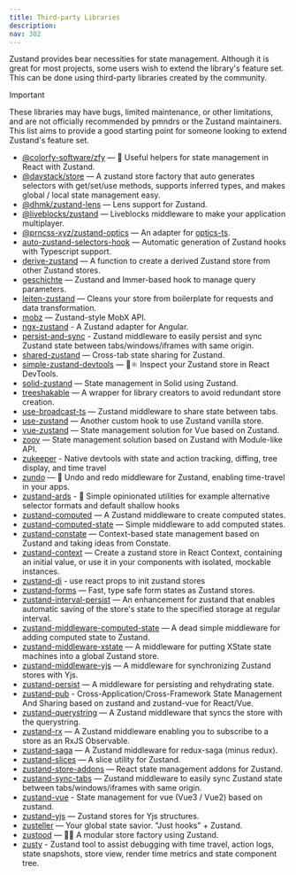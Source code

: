 ```yaml
---
title: Third-party Libraries
description:
nav: 302
---
```


Zustand provides bear necessities for state management.
Although it is great for most projects,
some users wish to extend the library's feature set.
This can be done using third-party libraries created by the community.

> [!IMPORTANT]
> These libraries may have bugs, limited maintenance,
> or other limitations, and are not officially recommended
> by pmndrs or the Zustand maintainers.
> This list aims to provide a good starting point
> for someone looking to extend Zustand's feature set.

- [@colorfy-software/zfy](https://colorfy-software.gitbook.io/zfy/) — 🧸 Useful helpers for state management in React with Zustand.
- [@davstack/store](https://www.npmjs.com/package/@davstack/store) — A zustand store factory that auto generates selectors with get/set/use methods, supports inferred types, and makes global / local state management easy.
- [@dhmk/zustand-lens](https://github.com/dhmk083/dhmk-zustand-lens) — Lens support for Zustand.
- [@liveblocks/zustand](https://github.com/liveblocks/liveblocks/tree/main/packages/liveblocks-zustand) — Liveblocks middleware to make your application multiplayer.
- [@prncss-xyz/zustand-optics](https://github.com/prncss-xyz/zustand-optics) — An adapter for [optics-ts](https://github.com/akheron/optics-ts).
- [auto-zustand-selectors-hook](https://github.com/Albert-Gao/auto-zustand-selectors-hook) — Automatic generation of Zustand hooks with Typescript support.
- [derive-zustand](https://github.com/zustandjs/derive-zustand) — A function to create a derived Zustand store from other Zustand stores.
- [geschichte](https://github.com/BowlingX/geschichte) — Zustand and Immer-based hook to manage query parameters.
- [leiten-zustand](https://github.com/hecmatyar/leiten-zustand) — Cleans your store from boilerplate for requests and data transformation.
- [mobz](https://github.com/2A5F/Mobz) — Zustand-style MobX API.
- [ngx-zustand](https://github.com/JoaoPauloLousada/ngx-zustand) - A Zustand adapter for Angular.
- [persist-and-sync](https://github.com/mayank1513/persist-and-sync) - Zustand middleware to easily persist and sync Zustand state between tabs/windows/iframes with same origin.
- [shared-zustand](https://github.com/Tom-Julux/shared-zustand) — Cross-tab state sharing for Zustand.
- [simple-zustand-devtools](https://github.com/beerose/simple-zustand-devtools) — 🐻⚛️ Inspect your Zustand store in React DevTools.
- [solid-zustand](https://github.com/wobsoriano/solid-zustand) — State management in Solid using Zustand.
- [treeshakable](https://github.com/react18-tools/treeshakable) — A wrapper for library creators to avoid redundant store creation.
- [use-broadcast-ts](https://github.com/Romainlg29/use-broadcast) — Zustand middleware to share state between tabs.
- [use-zustand](https://github.com/zustandjs/use-zustand) — Another custom hook to use Zustand vanilla store.
- [vue-zustand](https://github.com/wobsoriano/vue-zustand) — State management solution for Vue based on Zustand.
- [zoov](https://github.com/InfiniteXyy/zoov) — State management solution based on Zustand with Module-like API.
- [zukeeper](https://github.com/oslabs-beta/Zukeeper) - Native devtools with state and action tracking, diffing, tree display, and time travel
- [zundo](https://github.com/charkour/zundo) — 🍜 Undo and redo middleware for Zustand, enabling time-travel in your apps.
- [zustand-ards](https://github.com/ivoilic/zustand-ards) - 💁 Simple opinionated utilities for example alternative selector formats and default shallow hooks
- [zustand-computed](https://github.com/chrisvander/zustand-computed) — A Zustand middleware to create computed states.
- [zustand-computed-state](https://github.com/yasintz/zustand-computed-state) — Simple middleware to add computed states.
- [zustand-constate](https://github.com/ntvinhit/zustand-constate) — Context-based state management based on Zustand and taking ideas from Constate.
- [zustand-context](https://github.com/fredericoo/zustand-context) — Create a zustand store in React Context, containing an initial value, or use it in your components with isolated, mockable instances.
- [zustand-di](https://github.com/charkour/zustand-di) - use react props to init zustand stores
- [zustand-forms](https://github.com/Conduct/zustand-forms) — Fast, type safe form states as Zustand stores.
- [zustand-interval-persist](https://www.npmjs.com/package/zustand-interval-persist) — An enhancement for zustand that enables automatic saving of the store's state to the specified storage at regular interval.
- [zustand-middleware-computed-state](https://github.com/cmlarsen/zustand-middleware-computed-state) — A dead simple middleware for adding computed state to Zustand.
- [zustand-middleware-xstate](https://github.com/biowaffeln/zustand-middleware-xstate) — A middleware for putting XState state machines into a global Zustand store.
- [zustand-middleware-yjs](https://github.com/joebobmiles/zustand-middleware-yjs) — A middleware for synchronizing Zustand stores with Yjs.
- [zustand-persist](https://github.com/roadmanfong/zustand-persist) — A middleware for persisting and rehydrating state.
- [zustand-pub](https://github.com/AwesomeDevin/zustand-pub) - Cross-Application/Cross-Framework State Management And Sharing based on zustand and zustand-vue for React/Vue.
- [zustand-querystring](https://github.com/nitedani/zustand-querystring) — A Zustand middleware that syncs the store with the querystring.
- [zustand-rx](https://github.com/patdx/zustand-rx) — A Zustand middleware enabling you to subscribe to a store as an RxJS Observable.
- [zustand-saga](https://github.com/Nowsta/zustand-saga) — A Zustand middleware for redux-saga (minus redux).
- [zustand-slices](https://github.com/zustandjs/zustand-slices) — A slice utility for Zustand.
- [zustand-store-addons](https://github.com/Diablow/zustand-store-addons) — React state management addons for Zustand.
- [zustand-sync-tabs](https://github.com/mayank1513/zustand-sync-tabs) — Zustand middleware to easily sync Zustand state between tabs/windows/iframes with same origin.
- [zustand-vue](https://github.com/AwesomeDevin/zustand-vue) - State management for vue (Vue3 / Vue2) based on zustand.
- [zustand-yjs](https://github.com/tandem-pt/zustand-yjs) — Zustand stores for Yjs structures.
- [zusteller](https://github.com/timkindberg/zusteller) — Your global state savior. "Just hooks" + Zustand.
- [zustood](https://github.com/udecode/zustood) — 🐻‍❄️ A modular store factory using Zustand.
- [zusty](https://github.com/oslabs-beta/Zusty) - Zustand tool to assist debugging with time travel, action logs, state snapshots, store view, render time metrics and state component tree.
